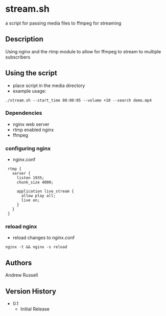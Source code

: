 # stream.sh

a script for passing media files to ffmpeg for streaming

## Description

Using nginx and the rtmp module to allow for ffmpeg to stream to multiple subscribers

## Using the script

* place script in the media directory
* example usage:
```
./stream.sh --start_time 00:00:05 --volume +10 --search demo.mp4
```

### Dependencies

* nginx web server
* rtmp enabled nginx
* ffmpeg

### configuring nginx

* nginx.conf
```
 rtmp {
   server {
     listen 1935;
     chunk_size 4000;

     application live_stream {
       allow play all;
       live on;
     }
   }
 }
```

### reload nginx

* reload changes to nginx.conf
```
nginx -t && nginx -s reload
```

## Authors

Andrew Russell

## Version History

* 0.1
    * Initial Release
